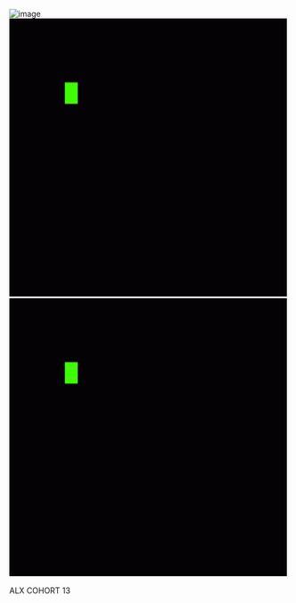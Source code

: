 ![image](https://user-images.githubusercontent.com/125572104/232678680-7fb1e7e8-db56-4780-89b9-af70b083e467.png)
![Alt text for your GIF](gif/0660efe82fa3da42ed56eef013171835.gif)
<img src="gif/0660efe82fa3da42ed56eef013171835.gif" alt="Alt text for your GIF" autoplay="true">


ALX COHORT 13
